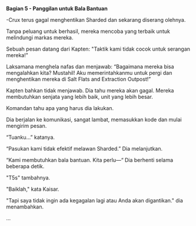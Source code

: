 **Bagian 5 - Panggilan untuk Bala Bantuan**

-Crux terus gagal menghentikan Sharded dan sekarang diserang olehnya.

Tanpa peluang untuk berhasil, mereka mencoba yang terbaik untuk melindungi markas mereka.

Sebuah pesan datang dari Kapten: "Taktik kami tidak cocok untuk serangan mereka!"

Laksamana menghela nafas dan menjawab: “Bagaimana mereka bisa mengalahkan kita? Mustahil! Aku memerintahkanmu untuk pergi dan menghentikan mereka di Salt Flats and Extraction Outpost!”

Kapten bahkan tidak menjawab. Dia tahu mereka akan gagal. Mereka membutuhkan senjata yang lebih baik, unit yang lebih besar.

Komandan tahu apa yang harus dia lakukan.

Dia berjalan ke komunikasi, sangat lambat, memasukkan kode dan mulai mengirim pesan.

“Tuanku…” katanya.

“Pasukan kami tidak efektif melawan Sharded.” Dia melanjutkan.

“Kami membutuhkan bala bantuan. Kita perlu—“ Dia berhenti selama beberapa detik.

"T5s" tambahnya.

"Baiklah," kata Kaisar.

"Tapi saya tidak ingin ada kegagalan lagi atau Anda akan digantikan." dia menambahkan.

…
